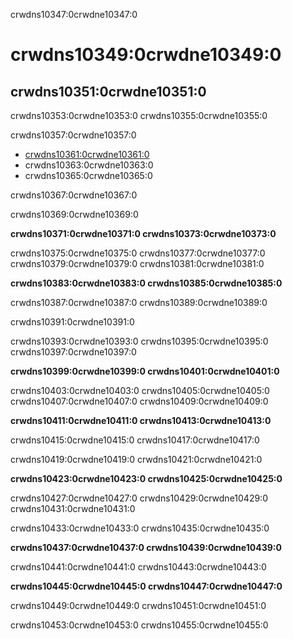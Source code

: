 crwdns10347:0crwdne10347:0
# crwdns10349:0crwdne10349:0

## crwdns10351:0crwdne10351:0

crwdns10353:0crwdne10353:0 crwdns10355:0crwdne10355:0

crwdns10357:0crwdne10357:0
* [crwdns10361:0crwdne10361:0](crwdns10359:0crwdne10359:0)
* crwdns10363:0crwdne10363:0
* crwdns10365:0crwdne10365:0

crwdns10367:0crwdne10367:0

crwdns10369:0crwdne10369:0

**crwdns10371:0crwdne10371:0 crwdns10373:0crwdne10373:0**

crwdns10375:0crwdne10375:0 crwdns10377:0crwdne10377:0 crwdns10379:0crwdne10379:0 crwdns10381:0crwdne10381:0


**crwdns10383:0crwdne10383:0 crwdns10385:0crwdne10385:0**

crwdns10387:0crwdne10387:0 crwdns10389:0crwdne10389:0

crwdns10391:0crwdne10391:0

crwdns10393:0crwdne10393:0 crwdns10395:0crwdne10395:0 crwdns10397:0crwdne10397:0

**crwdns10399:0crwdne10399:0 crwdns10401:0crwdne10401:0**

crwdns10403:0crwdne10403:0 crwdns10405:0crwdne10405:0 crwdns10407:0crwdne10407:0 crwdns10409:0crwdne10409:0

**crwdns10411:0crwdne10411:0 crwdns10413:0crwdne10413:0**

crwdns10415:0crwdne10415:0 crwdns10417:0crwdne10417:0

crwdns10419:0crwdne10419:0 crwdns10421:0crwdne10421:0

**crwdns10423:0crwdne10423:0 crwdns10425:0crwdne10425:0**

crwdns10427:0crwdne10427:0 crwdns10429:0crwdne10429:0 crwdns10431:0crwdne10431:0

crwdns10433:0crwdne10433:0 crwdns10435:0crwdne10435:0

**crwdns10437:0crwdne10437:0 crwdns10439:0crwdne10439:0**

crwdns10441:0crwdne10441:0 crwdns10443:0crwdne10443:0


**crwdns10445:0crwdne10445:0 crwdns10447:0crwdne10447:0**

crwdns10449:0crwdne10449:0 crwdns10451:0crwdne10451:0

crwdns10453:0crwdne10453:0 crwdns10455:0crwdne10455:0
